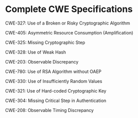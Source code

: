 

# Complete CWE Specifications

CWE-327: Use of a Broken or Risky Cryptographic Algorithm

CWE-405: Asymmetric Resource Consumption (Amplification)

CWE-325: Missing Cryptographic Step

CWE-328: Use of Weak Hash

CWE-203: Observable Discrepancy

CWE-780: Use of RSA Algorithm without OAEP

CWE-330: Use of Insufficiently Random Values

CWE-321: Use of Hard-coded Cryptographic Key

CWE-304: Missing Critical Step in Authentication

CWE-208: Observable Timing Discrepancy